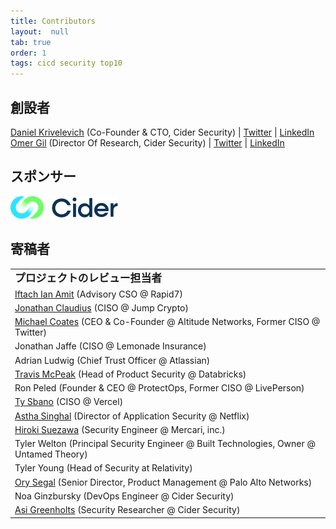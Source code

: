 ```yaml
---
title: Contributors
layout:  null
tab: true
order: 1
tags: cicd security top10
---
```


## 創設者

[Daniel Krivelevich](mailto:daniel@cidersecurity.io) (Co-Founder & CTO, Cider Security) | [Twitter](https://twitter.com/Dkrivelev) | [LinkedIn](https://www.linkedin.com/in/daniel-krivelevich/)
[Omer Gil](mailto:omer@cidersecurity.io) (Director Of Research, Cider Security) | [Twitter](https://twitter.com/omer_gil) | [LinkedIn](https://www.linkedin.com/in/omer-gil/)


## スポンサー


[![Cider Security](assets/images/cider_logo.png)](https://www.cidersecurity.io)


## 寄稿者

|                                  |
| -------------------------------- |
| **<big>プロジェクトのレビュー担当者 </big>** |
| [Iftach Ian Amit](https://twitter.com/iiamit) (Advisory CSO @ Rapid7) |
| [Jonathan Claudius](https://twitter.com/claudijd) (CISO @ Jump Crypto) |
| [Michael Coates](https://twitter.com/_mwc) (CEO & Co-Founder @ Altitude Networks, Former CISO @ Twitter) |
| Jonathan Jaffe (CISO @ Lemonade Insurance) |
| Adrian Ludwig (Chief Trust Officer @ Atlassian) |
| [Travis McPeak](https://twitter.com/travismcpeak) (Head of Product Security @ Databricks) |
| Ron Peled (Founder & CEO @ ProtectOps, Former CISO @ LivePerson) |
| [Ty Sbano](https://twitter.com/tysbano) (CISO @ Vercel) |
| [Astha Singhal](https://twitter.com/astha_singhal) (Director of Application Security @ Netflix) |
| [Hiroki Suezawa](https://twitter.com/rung) (Security Engineer @ Mercari, inc.) |
| Tyler Welton (Principal Security Engineer @ Built Technologies, Owner @ Untamed Theory) |
| Tyler Young (Head of Security at Relativity) |
| [Ory Segal](https://twitter.com/orysegal) (Senior Director, Product Management @ Palo Alto Networks) |
| Noa Ginzbursky (DevOps Engineer @ Cider Security) |
| [Asi Greenholts](https://twitter.com/TupleType) (Security Researcher @ Cider Security) |

